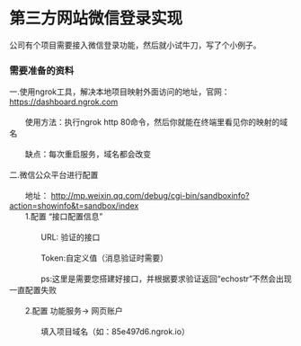 # 第三方网站微信登录实现
公司有个项目需要接入微信登录功能，然后就小试牛刀，写了个小例子。
### 需要准备的资料
一.使用ngrok工具，解决本地项目映射外面访问的地址，官网：https://dashboard.ngrok.com<br>  
　　使用方法：执行ngrok http 80命令，然后你就能在终端里看见你的映射的域名<br>  
　　缺点：每次重启服务，域名都会改变<br>  
二.微信公众平台进行配置<br>  
　　地址： http://mp.weixin.qq.com/debug/cgi-bin/sandboxinfo?action=showinfo&t=sandbox/index<br>
　　1.配置 “接口配置信息”<br>  
　　　　URL: 验证的接口<br>  
　　　　Token:自定义值（消息验证时需要）<br>  
　　　　ps:这里是需要您搭建好接口，并根据要求验证返回“echostr”不然会出现一直配置失败<br>  
　　2.配置  功能服务-> 网页账户<br>  
　　　　填入项目域名（如：85e497d6.ngrok.io）<br>  
